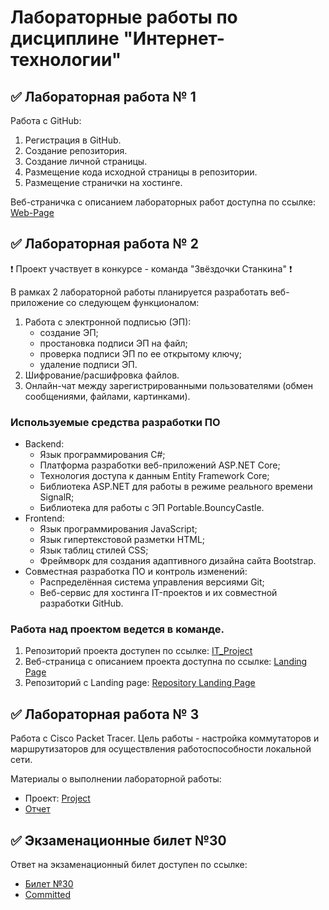 # Лабораторные работы по дисциплине "Интернет-технологии"

## ✅ Лабораторная работа № 1

Работа с GitHub: 
1. Регистрация в GitHub.
2. Создание репозитория.
3. Создание личной страницы.
4. Размещение кода исходной страницы в репозитории.
5. Размещение странички на хостинге.

Веб-страничка с описанием лабораторных работ доступна по ссылке: [Web-Page](https://ishakurzade.github.io/IT_ShukurovF_22-02/)

## ✅ Лабораторная работа № 2
❗ Проект участвует в конкурсе - команда "Звёздочки Станкина" ❗

В рамках 2 лабораторной работы планируется разработать веб-приложение со следующем функционалом:
1. Работа с электронной подписью (ЭП):
   * создание ЭП;
   * простановка подписи ЭП на файл;
   * проверка подписи ЭП по ее открытому ключу;
   * удаление подписи ЭП.
2. Шифрование/расшифровка файлов.
3. Онлайн-чат между зарегистрированными пользователями (обмен сообщениями, файлами, картинками).

### Используемые средства разработки ПО

* Backend:
   + Язык программирования С#;
   + Платформа разработки веб-приложений ASP.NET Core;
   + Технология доступа к данным Entity Framework Core;
   + Библиотека ASP.NET для работы в режиме реального времени SignalR;
   + Библиотека для работы с ЭП Portable.BouncyCastle.
* Frontend:
   + Язык программирования JavaScript;
   + Язык гипертекстовой разметки HTML;
   + Язык таблиц стилей CSS;
   + Фреймворк для создания адаптивного дизайна сайта Bootstrap.
* Совместная разработка ПО и контроль изменений:
   + Распределённая система управления версиями Git;
   + Веб-сервис для хостинга IT-проектов и их совместной разработки GitHub.

### Работа над проектом ведется в команде.
1. Репозиторий проекта доступен по ссылке: [IT_Project](https://github.com/kxenki/IT_Project)
2. Веб-страница с описанием проекта доступна по ссылке: [Landing Page](https://kxenki.github.io/IT_Project/)
3. Репозиторий c Landing page: [Repository Landing Page](https://github.com/kxenki/IT_Project/tree/LandingPage)

## ✅ Лабораторная работа № 3

Работа с Сisco Packet Tracer.
Цель работы - настройка коммутаторов и маршрутизаторов для осуществления работоспособности локальной сети.

Материалы о выполнении лабораторной работы:
* Проект: [Project](https://github.com/iShakurzade/IT_ShukurovF_22-02/blob/main/Network%20Setup/Для%20ИТ%20(1).pkt)
* [Отчет](https://github.com/iShakurzade/IT_ShukurovF_22-02/blob/main/Network%20Setup/IT_LR3_ShukurovF_IDM-22-02..pdf) 


## ✅ Экзаменационные билет №30

Ответ на экзаменационный билет доступен по ссылке:
* [Билет №30](https://github.com/stankin/inet-2022/wiki/exam30)
* [Committed](https://github.com/stankin/inet-2022/wiki/exam23/_compare/fbe7996e120251f909c836745bbb2445c47d7939...ca0c8a452e22a948aaa82df48d0d2951d762fb2b)
